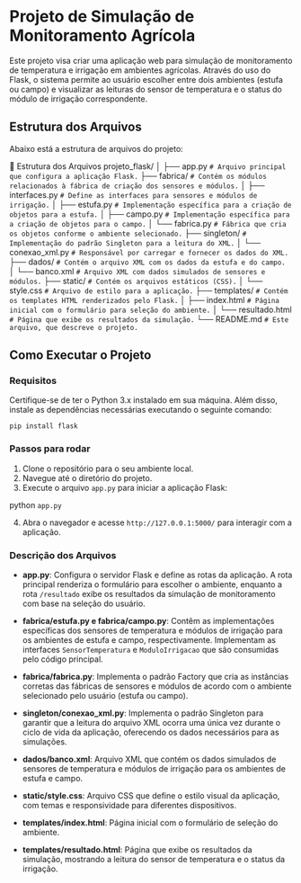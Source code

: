 # Projeto de Simulação de Monitoramento Agrícola

Este projeto visa criar uma aplicação web para simulação de monitoramento de temperatura e irrigação em ambientes agrícolas. Através do uso do Flask, o sistema permite ao usuário escolher entre dois ambientes (estufa ou campo) e visualizar as leituras do sensor de temperatura e o status do módulo de irrigação correspondente.

## Estrutura dos Arquivos

Abaixo está a estrutura de arquivos do projeto:

📂 Estrutura dos Arquivos
projeto_flask/
│
├── app.py `# Arquivo principal que configura a aplicação Flask.`
├── fabrica/  `# Contém os módulos relacionados à fábrica de criação dos sensores e módulos.`
│   ├── interfaces.py  `# Define as interfaces para sensores e módulos de irrigação.`
│   ├── estufa.py `# Implementação específica para a criação de objetos para a estufa.` 
│   ├── campo.py `# Implementação específica para a criação de objetos para o campo.`
│   └── fabrica.py `# Fábrica que cria os objetos conforme o ambiente selecionado.` 
├── singleton/ `# Implementação do padrão Singleton para a leitura do XML.`
│   └── conexao_xml.py `# Responsável por carregar e fornecer os dados do XML.` 
├── dados/  `# Contém o arquivo XML com os dados da estufa e do campo.`
│   └── banco.xml `# Arquivo XML com dados simulados de sensores e módulos.`
├── static/ `# Contém os arquivos estáticos (CSS).`
│   └── style.css `# Arquivo de estilo para a aplicação.`
├── templates/ `# Contém os templates HTML renderizados pelo Flask.`
│   ├── index.html `# Página inicial com o formulário para seleção do ambiente.`
│   └── resultado.html `# Página que exibe os resultados da simulação.`
└── README.md `# Este arquivo, que descreve o projeto.`


## Como Executar o Projeto

### Requisitos

Certifique-se de ter o Python 3.x instalado em sua máquina. Além disso, instale as dependências necessárias executando o seguinte comando:

`pip install flask`

### Passos para rodar

1. Clone o repositório para o seu ambiente local.
2. Navegue até o diretório do projeto.
3. Execute o arquivo `app.py` para iniciar a aplicação Flask:

python `app.py`


4. Abra o navegador e acesse `http://127.0.0.1:5000/` para interagir com a aplicação.

### Descrição dos Arquivos

- **app.py**: Configura o servidor Flask e define as rotas da aplicação. A rota principal renderiza o formulário para escolher o ambiente, enquanto a rota `/resultado` exibe os resultados da simulação de monitoramento com base na seleção do usuário.

- **fabrica/estufa.py e fabrica/campo.py**: Contêm as implementações específicas dos sensores de temperatura e módulos de irrigação para os ambientes de estufa e campo, respectivamente. Implementam as interfaces `SensorTemperatura` e `ModuloIrrigacao` que são consumidas pelo código principal.

- **fabrica/fabrica.py**: Implementa o padrão Factory que cria as instâncias corretas das fábricas de sensores e módulos de acordo com o ambiente selecionado pelo usuário (estufa ou campo).

- **singleton/conexao_xml.py**: Implementa o padrão Singleton para garantir que a leitura do arquivo XML ocorra uma única vez durante o ciclo de vida da aplicação, oferecendo os dados necessários para as simulações.

- **dados/banco.xml**: Arquivo XML que contém os dados simulados de sensores de temperatura e módulos de irrigação para os ambientes de estufa e campo.

- **static/style.css**: Arquivo CSS que define o estilo visual da aplicação, com temas e responsividade para diferentes dispositivos.

- **templates/index.html**: Página inicial com o formulário de seleção do ambiente.

- **templates/resultado.html**: Página que exibe os resultados da simulação, mostrando a leitura do sensor de temperatura e o status da irrigação.


